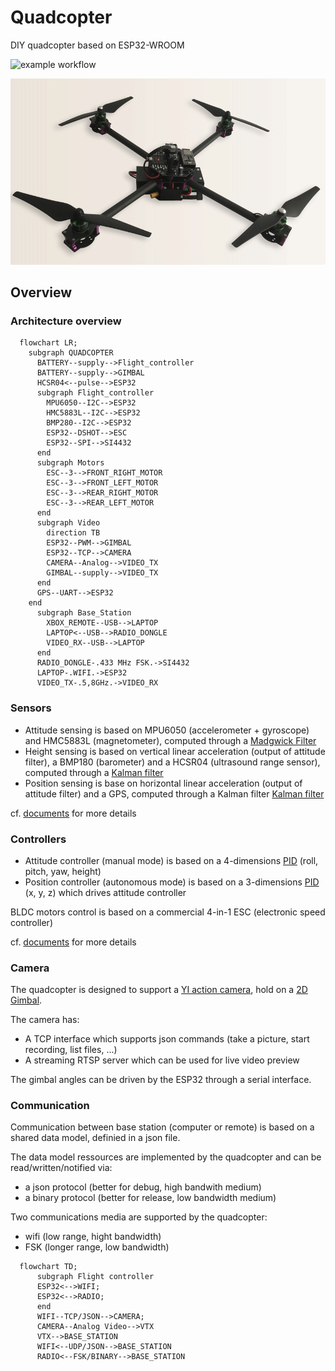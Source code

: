 # Quadcopter

DIY quadcopter based on ESP32-WROOM

![example workflow](https://github.com/arnaudhe/quadcopter/actions/workflows/flight-controller-build.yml/badge.svg)

![Quadcopter picture](pictures/quadcopter.png?raw=true "Quadcopter")

## Overview

### Architecture overview

```mermaid
  flowchart LR;
    subgraph QUADCOPTER
      BATTERY--supply-->Flight_controller
      BATTERY--supply-->GIMBAL
      HCSR04<--pulse-->ESP32
      subgraph Flight_controller
        MPU6050--I2C-->ESP32
        HMC5883L--I2C-->ESP32
        BMP280--I2C-->ESP32
        ESP32--DSHOT-->ESC
        ESP32--SPI-->SI4432
      end
      subgraph Motors
        ESC--3-->FRONT_RIGHT_MOTOR
        ESC--3-->FRONT_LEFT_MOTOR
        ESC--3-->REAR_RIGHT_MOTOR
        ESC--3-->REAR_LEFT_MOTOR
      end
      subgraph Video
        direction TB
        ESP32--PWM-->GIMBAL
        ESP32--TCP-->CAMERA
        CAMERA--Analog-->VIDEO_TX
        GIMBAL--supply-->VIDEO_TX
      end
      GPS--UART-->ESP32
    end
      subgraph Base_Station
        XBOX_REMOTE--USB-->LAPTOP
        LAPTOP<--USB-->RADIO_DONGLE
        VIDEO_RX--USB-->LAPTOP
      end
      RADIO_DONGLE-.433 MHz FSK.->SI4432
      LAPTOP-.WIFI.->ESP32
      VIDEO_TX-.5,8GHz.->VIDEO_RX
```


### Sensors

* Attitude sensing is based on MPU6050 (accelerometer + gyroscope) and HMC5883L (magnetometer), computed through a [Madgwick Filter](https://x-io.co.uk/open-source-imu-and-ahrs-algorithms/)
* Height sensing is based on vertical linear acceleration (output of attitude filter), a BMP180 (barometer) and a HCSR04 (ultrasound range sensor), computed through a [Kalman filter](https://en.wikipedia.org/wiki/Kalman_filter)
* Position sensing is base on horizontal linear acceleration (output of attitude filter) and a GPS, computed through a Kalman filter [Kalman filter](https://en.wikipedia.org/wiki/Kalman_filter)

cf. [documents](https://github.com/arnaudhe/quadcopter/tree/master/documents) for more details

### Controllers

* Attitude controller (manual mode) is based on a 4-dimensions [PID](https://en.wikipedia.org/wiki/PID_controller) (roll, pitch, yaw, height)
* Position controller (autonomous mode) is based on a 3-dimensions [PID](https://en.wikipedia.org/wiki/PID_controller) (x, y, z) which drives attitude controller

BLDC motors control is based on a commercial 4-in-1 ESC (electronic speed controller)

cf. [documents](https://github.com/arnaudhe/quadcopter/tree/master/documents) for more details

### Camera

The quadcopter is designed to support a [YI action camera](https://www.yitechnology.com/yi-action-camera), hold on a [2D Gimbal](https://hobbyking.com/fr_fr/tarot-t-2d-v2-xiaomi-yi-sports-camera-brushless-camera-gimbal-and-zyx22-controller.html).

The camera has:
* A TCP interface which supports json commands (take a picture, start recording, list files, ...)
* A streaming RTSP server which can be used for live video preview

The gimbal angles can be driven by the ESP32 through a serial interface.

### Communication

Communication between base station (computer or remote) is based on a shared data model, definied in a json file.

The data model ressources are implemented by the quadcopter and can be read/written/notified via:
* a json protocol (better for debug, high bandwith medium)
* a binary protocol (better for release, low bandwidth medium)

Two communications media are supported by the quadcopter:
* wifi (low range, hight bandwidth)
* FSK (longer range, low bandwidth)


```mermaid
  flowchart TD;
      subgraph Flight controller
      ESP32<-->WIFI;
      ESP32<-->RADIO;
      end
      WIFI--TCP/JSON-->CAMERA;
      CAMERA--Analog Video-->VTX
      VTX-->BASE_STATION
      WIFI<--UDP/JSON-->BASE_STATION
      RADIO<--FSK/BINARY-->BASE_STATION
```
